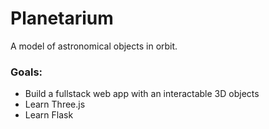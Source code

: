 # Planetarium

A model of astronomical objects in orbit.

### Goals:
- Build a fullstack web app with an interactable 3D objects
- Learn Three.js
- Learn Flask

